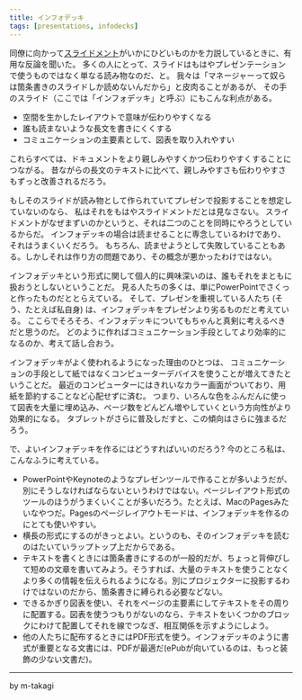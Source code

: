```yaml
---
title: インフォデッキ
tags: [presentations, infodecks]
---
```


同僚に向かって[スライドメント](/Slideument)がいかにひどいものかを力説しているときに、有用な反論を聞いた。
多くの人にとって、スライドはもはやプレゼンテーションで使うものではなく単なる読み物なのだ、と。
我々は「マネージャーって奴らは箇条書きのスライドしか読めないんだから」と皮肉ることがあるが、
その手のスライド（ここでは「インフォデッキ」と呼ぶ）にもこんな利点がある。

* 空間を生かしたレイアウトで意味が伝わりやすくなる
* 誰も読まないような長文を書きにくくする
* コミュニケーションの主要素として、図表を取り入れやすい

これらすべては、ドキュメントをより親しみやすくかつ伝わりやすくすることにつながる。
昔ながらの長文のテキストに比べて、親しみやすさも伝わりやすさもずっと改善されるだろう。

もしそのスライドが読み物として作られていてプレゼンで投影することを想定していないのなら、
私はそれをもはやスライドメントだとは見なさない。
スライドメントがなぜまずいのかというと、それは二つのことを同時にやろうとしているからだ。
インフォデッキの場合は読ませることに専念しているわけであり、それはうまくいくだろう。
もちろん、読ませようとして失敗していることもある。しかしそれは作り方の問題であり、その概念が悪かったわけではない。

インフォデッキという形式に関して個人的に興味深いのは、誰もそれをまともに扱おうとしないということだ。
見る人たちの多くは、単にPowerPointでさくっと作ったものだととらえている。
そして、プレゼンを重視している人たち (そう、たとえば私自身) は、インフォデッキをプレゼンより劣るものだと考えている。
ここらでそろそろ、インフォデッキについてもちゃんと真剣に考えるべきだと思うのだ。
どのように作ればコミュニケーション手段としてより効率的になるのか、考えて話し合おう。

インフォデッキがよく使われるようになった理由のひとつは、
コミュニケーションの手段として紙ではなくコンピューターデバイスを使うことが増えてきたということだ。
最近のコンピューターにはきれいなカラー画面がついており、用紙を節約することなど心配せずに済む。
つまり、いろんな色をふんだんに使って図表を大量に埋め込み、ページ数をどんどん増やしていくという方向性がより効果的になる。
タブレットがさらに普及しだすと、この傾向はさらに強まるだろう。

で、よいインフォデッキを作るにはどうすればいいのだろう?
今のところ私は、こんなふうに考えている。

* PowerPointやKeynoteのようなプレゼンツールで作ることが多いようだが、別にそうしなければならないというわけではない。ページレイアウト形式のツールのほうがうまくいくことが多いだろう。たとえば、MacのPagesみたいなやつだ。Pagesのページレイアウトモードは、インフォデッキを作るのにとても使いやすい。
* 横長の形式にするのがきっとよい。というのも、そのインフォデッキを読むのはたいていラップトップ上だからである。
* テキストを書くときには箇条書きにするのが一般的だが、ちょっと背伸びして短めの文章を書いてみよう。そうすれば、大量のテキストを使うことなくより多くの情報を伝えられるようになる。別にプロジェクターに投影するわけではないのだから、箇条書きに縛られる必要などない。
* できるかぎり図表を使い、それをページの主要素にしてテキストをその周りに配置する。図表を使うつもりがないのなら、テキストをいくつかのブロックにわけて配置してそれを線でつなぎ、相互関係を示すようにしよう。
* 他の人たちに配布するときにはPDF形式を使う。インフォデッキのように書式が重要となる文書には、PDFが最適だ(ePubが向いているのは、もっと装飾の少ない文書だ)。

----

by m-takagi
